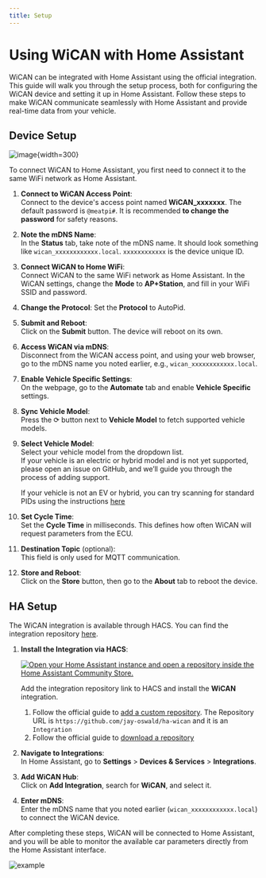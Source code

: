 ```yaml
---
title: Setup
---
```


# Using WiCAN with Home Assistant

WiCAN can be integrated with Home Assistant using the official integration. This guide will walk you through the setup process, both for configuring the WiCAN device and setting it up in Home Assistant. Follow these steps to make WiCAN communicate seamlessly with Home Assistant and provide real-time data from your vehicle.

## Device Setup

![image](/ha/automate.png){width=300}

To connect WiCAN to Home Assistant, you first need to connect it to the same WiFi network as Home Assistant.

1. **Connect to WiCAN Access Point**:  
   Connect to the device's access point named **WiCAN\_xxxxxxx**. The default password is `@meatpi#`. It is recommended **to change the password** for safety reasons.

1. **Note the mDNS Name**:  
   In the **Status** tab, take note of the mDNS name. It should look something like `wican_xxxxxxxxxxxx.local`. `xxxxxxxxxxxx` is the device unique ID.

1. **Connect WiCAN to Home WiFi**:  
   Connect WiCAN to the same WiFi network as Home Assistant. In the WiCAN settings, change the **Mode** to **AP+Station**, and fill in your WiFi SSID and password.

1. **Change the Protocol**:
   Set the **Protocol** to AutoPid.

1. **Submit and Reboot**:  
   Click on the **Submit** button. The device will reboot on its own.

1. **Access WiCAN via mDNS**:  
   Disconnect from the WiCAN access point, and using your web browser, go to the mDNS name you noted earlier, e.g., `wican_xxxxxxxxxxxx.local`.

1. **Enable Vehicle Specific Settings**:  
   On the webpage, go to the **Automate** tab and enable **Vehicle Specific** settings.

1. **Sync Vehicle Model**:  
   Press the ⟳ button next to **Vehicle Model** to fetch supported vehicle models. 

1. **Select Vehicle Model**:  
   Select your vehicle model from the dropdown list.  
   If your vehicle is an electric or hybrid model and is not yet supported, please open an issue on GitHub, and we’ll guide you through the process of adding support.

   If your vehicle is not an EV or hybrid, you can try scanning for standard PIDs using the instructions [here](https://meatpihq.github.io/wican-fw/config/automate/usage#standard-pids)

1. **Set Cycle Time**:  
   Set the **Cycle Time** in milliseconds. This defines how often WiCAN will request parameters from the ECU.

1. **Destination Topic** (optional):  
   This field is only used for MQTT communication.

1. **Store and Reboot**:  
    Click on the **Store** button, then go to the **About** tab to reboot the device.


## HA Setup

The WiCAN integration is available through HACS. You can find the integration repository [here](https://github.com/jay-oswald/ha-wican).

1. **Install the Integration via HACS**:  

   [![Open your Home Assistant instance and open a repository inside the Home Assistant Community Store.](https://my.home-assistant.io/badges/hacs_repository.svg)](https://my.home-assistant.io/redirect/hacs_repository/?owner=jay-oswald&repository=ha-wican&category=integration)

   Add the integration repository link to HACS and install the **WiCAN** integration.
   1. Follow the official guide to [add a custom repository](https://www.hacs.xyz/docs/faq/custom_repositories/). The Repository URL is `https://github.com/jay-oswald/ha-wican` and it is an `Integration`
   1. Follow the official guide to [download a repository](https://www.hacs.xyz/docs/use/repositories/dashboard/#downloading-a-repository)

1. **Navigate to Integrations**:  
   In Home Assistant, go to **Settings** > **Devices & Services** > **Integrations**.

1. **Add WiCAN Hub**:  
   Click on **Add Integration**, search for **WiCAN**, and select it.

1. **Enter mDNS**:  
   Enter the mDNS name that you noted earlier (`wican_xxxxxxxxxxxx.local`) to connect the WiCAN device.

After completing these steps, WiCAN will be connected to Home Assistant, and you will be able to monitor the available car parameters directly from the Home Assistant interface.


![example](/ha/example.png)



